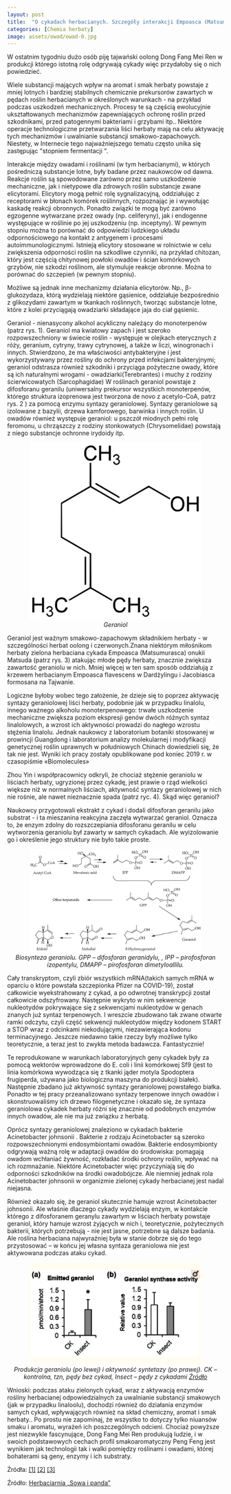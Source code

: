 ```yaml
---
layout: post
title:  "O cykadach herbacianych. Szczegóły interakcji Empoasca (Matsumurasca) onukii Matsuda i innych z liśćmi herbaty"
categories: [Chemia herbaty]
image: assets/owad/owad-0.jpg
---
```


W ostatnim tygodniu dużo osób piję tajwański oolong Dong Fang Mei Ren w produkcji którego istotną rolę odgrywają cykady więc przydałoby się o nich powiedzieć. 

Wiele substancji mających wpływ na aromat i smak herbaty powstaje z mniej lotnych i bardziej stabilnych chemicznie prekursorów zawartych w pędach roślin herbacianych w określonych warunkach - na przykład podczas uszkodzeń mechanicznych. Procesy te są częścią ewolucyjnie ukształtowanych mechanizmów zapewniających ochronę roślin przed szkodnikami, przed patogennymi bakteriami i grzybami itp.. Niektóre operacje technologiczne przetwarzania liści herbaty mają na celu aktywację tych mechanizmów i uwalnianie substancji smakowo-zapachowych. Niestety, w Internecie tego najważniejszego tematu często unika się zastępując "stopniem fermentacji ".

Interakcje między owadami i roślinami (w tym herbacianymi), w których pośredniczą substancje lotne, były badane przez naukowców od dawna. Reakcje roślin są spowodowane zarówno przez samo uszkodzenie mechaniczne, jak i nietypowe dla zdrowych roślin substancje zwane elicytorami. Elicytory mogą pełnić rolę sygnalizacyjną, oddziałując z receptorami w błonach komórek roślinnych, rozpoznając je i wywołując kaskadę reakcji obronnych. Ponadto związki te mogą być zarówno egzogenne wytwarzane przez owady (np. celiferyny), jak i endogenne występujące w roślinie po jej uszkodzeniu (np. inceptyny). W pewnym stopniu można to porównać do odpowiedzi ludzkiego układu odpornościowego na kontakt z antygenem i procesami autoimmunologicznymi. Istnieją elicytory stosowane w rolnictwie w celu zwiększenia odporności roślin na szkodliwe czynniki, na przykład chitozan, który jest częścią chitynowej powłoki owadów i ścian komórkowych grzybów, nie szkodzi roślinom, ale stymuluje reakcje obronne. Można to porównać do szczepień (w pewnym stopniu).

Możliwe są jednak inne mechanizmy działania elicytorów. Np., β-glukozydaza, którą wydzielają niektóre gąsienice, oddziałuje bezpośrednio z glikozydami zawartym w tkankach roślinnych, tworząc substancje lotne, które z kolei przyciągają owadziarki składające jaja do ciał gąsienic.

Geraniol - nienasycony alkohol acykliczny należący do monoterpenów (patrz rys. 1). Geraniol ma kwiatowy zapach i jest szeroko rozpowszechniony w świecie roślin  - występuje w olejkach eterycznych z róży, geranium, cytryny, trawy cytrynowej, a także w liczi, winogronach i innych. Stwierdzono, że ma właściwości antybakteryjne i jest wykorzystywany przez rośliny do ochrony przed infekcjami bakteryjnymi; geraniol odstrasza również szkodniki i przyciąga pożyteczne owady, które są ich naturalnymi wrogami -  owadziarki(Terebrantes) i muchy z rodziny ścierwicowatych (Sarcophagidae) W roślinach geraniol powstaje z difosforanu geranilu (uniwersalny prekursor wszystkich monoterpenów, którego struktura izoprenowa jest tworzona de novo z acetylo-CoA, patrz rys. 2 ) za pomocą enzymu syntazy geraniolowej. Syntazy geraniolowe są izolowane z bazylii, drzewa kamforowego, barwinka i innych roślin. U owadów również występuje geraniol: u pszczół miodnych pełni rolę feromonu, u chrząszczy z rodziny stonkowatych (Chrysomelidae) powstają z niego substancje ochronne irydoidy itp.
<p align="center">
  <img alt="geraniol" src="/assets/owad/owad-1.jpg" width="400">
  <br>
    <em><i>Geraniol </i></em>
</p>
Geraniol jest ważnym smakowo-zapachowym składnikiem herbaty - w szczególności herbat oolong i czerwonych.Znana niektórym miłośnikom herbaty zielona herbaciana cykada Empoasca (Matsumurasca) onukii Matsuda (patrz rys. 3) atakując młode pędy herbaty, znacznie zwiększa zawartość geraniolu w nich. Mniej więcej w ten sam sposób oddziałują z krzewem herbacianym Empoasca flavescens  w Dardżylingu i Jacobiasca formosana na Tajwanie.

Logiczne byłoby wobec tego założenie, że dzieje się to poprzez aktywację syntazy geraniolowej liści herbaty, podobnie jak w przypadku linalolu, innego ważnego alkoholu monoterpenowego: trwałe uszkodzenie mechaniczne zwiększa poziom ekspresji genów dwóch różnych syntaz linalolowych, a wzrost ich aktywności prowadzi do nagłego wzrostu stężenia linalolu. Jednak naukowcy z laboratorium botaniki stosowanej w prowincji Guangdong i laboratorium analizy molekularnej i modyfikacji genetycznej roślin uprawnych w południowych Chinach dowiedzieli się, że tak nie jest. Wyniki ich pracy zostały opublikowane pod koniec 2019 r. w czasopiśmie «Biomolecules»

Zhou Yin i współpracownicy odkryli, że chociaż stężenie geraniolu w liściach herbaty, ugryzionej przez cykadę, jest prawie o rząd wielkości większe niż w normalnych liściach, aktywność syntazy geraniolowej w nich nie rośnie, ale nawet nieznacznie spada (patrz ryc. 4). Skąd więc geraniol?

Naukowcy przygotowali ekstrakt z cykad i dodali difosforan geranilu jako substrat - i ta mieszanina reakcyjna zaczęła wytwarzać geraniol. Oznacza to, że enzym zdolny do rozszczepiania difosforanu geranilu w celu wytworzenia geraniolu był zawarty w samych cykadach. Ale wyizolowanie go i określenie jego struktury nie było takie proste.
<p align="center">
  <img alt="gaba-1" src="/assets/owad/owad-2.jpg" width="400">
  <br>
    <em><i>Biosynteza geraniolu. GPP – difosforan geranidylu, , IPP – pirofosforan izopentylu, DMAPP – pirofosforan dimetyloallilu.</i></em>
</p>
Cały transkryptom, czyli zbiór wszystkich mRNA(takich samych mRNA w oparciu o które powstała szczepionka Pfizer na COVID-19), został całkowicie wyekstrahowany z cykad, a po odwrotnej transkrypcji został całkowicie odszyfrowany. Następnie wykryto w nim sekwencje nukleotydów pokrywające się z sekwencjami nukleotydów w genach znanych już syntaz terpenowych. I wreszcie zbudowano tak zwane otwarte ramki odczytu, czyli część sekwencji nukleotydów między kodonem START a STOP wraz z odcinkami niekodującymi, niezawierająca kodonu terminacyjnego. Jeszcze niedawno takie rzeczy były możliwe tylko teoretycznie, a teraz jest to zwykła metoda badawcza. Fantastycznie!

Te reprodukowane w warunkach laboratoryjnych geny cykadek były za pomocą wektorów wprowadzone do E. coli i linii komórkowej Sf9 (jest to linia komórkowa wywodząca się z tkanki jąder motyla Spodoptera frugiperda, używana jako biologiczna maszyna do produkcji białek). Następnie zbadano już aktywność syntazy geraniolowej powstałego białka. Ponadto w tej pracy przeanalizowano syntazy terpenowe innych owadów i skonstruowaliśmy ich drzewo filogenetyczne i okazało się, że syntaza geraniolowa cykadek herbaty różni się znacznie od podobnych enzymów innych owadów, ale nie ma już związku z herbatą.

Oprócz syntazy geraniolowej znaleziono w cykadach bakterie Acinetobacter johnsonii . Bakterie z rodzaju Acinetobacter są szeroko rozpowszechnionymi endosymbiontami owadów. Bakterie endosymbionty odgrywają ważną rolę w adaptacji owadów do środowiska: pomagają owadom wchłaniać żywność, rozkładać środki ochrony roślin, wpływać na ich rozmnażanie. Niektóre Acinetobacter więc przyczyniają się do odporności szkodników na środki owadobójcze. Ale niemniej jednak rola Acinetobacter johnsonii w organizmie zielonej cykady herbacianej jest nadal niejasna.

Również okazało się, że geraniol skutecznie hamuje wzrost Acinetobacter johnsonii. Ale właśnie dlaczego cykady wydzielają enzym, w kontakcie którego z difosforanem geranylu zawartym w liściach herbaty powstaje geraniol, który hamuje wzrost żyjących w nich i, teoretycznie, pożytecznych bakterii, których potrzebują - nie jest jasne, potrzebne są dalsze badania. Ale roślina herbaciana najwyraźniej była w stanie dobrze się do tego przystosować – w końcu jej własna syntaza geraniolowa nie jest aktywowana podczas ataku cykad.
<p align="center">
  <img alt="owad-3" src="/assets/owad/owad-3.jpg" width="400">
  <br>
    <em><i>Produkcja geraniolu (po lewej) i aktywność syntetazy (po prawej). CK – kontrolna, tzn, pędy bez cykad, Insect – pędy z cykadami <a href='https://www.ncbi.nlm.nih.gov/pmc/articles/PMC6995508/'>Źródło</a></i></em>
</p>
Wnioski: podczas ataku zielonych cykad, wraz z aktywacją enzymów rośliny herbacianej odpowiedzialnych za uwalnianie substancji smakowych (jak w przypadku linaloolu), dochodzi również do działania enzymów samych cykad, wpływających również na skład chemiczny, aromat i smak herbaty.. Po prostu nie zapominaj, że wszystko to dotyczy tylko niuansów smaku i aromatu, wyrażeń ich poszczególnych odcieni. Chociaż powyższe jest niezwykle fascynujące, Dong Fang Mei Ren  produkują ludzie, i w swoich podstawowych cechach profil smakoaromatyczny Peng Feng jest wynikiem jak technologii tak i walki pomiędzy roślinami i owadami, której bohaterami są geny, enzymy i ich substraty.

Źródła:
[[1]](https://www.ncbi.nlm.nih.gov/pmc/articles/PMC42418/)
[[2]](https://www.ncbi.nlm.nih.gov/pmc/articles/PMC6995508/)
[[3]](https://pubmed.ncbi.nlm.nih.gov/28764007/)


Źródło: [Herbaciarnia „Sowa i panda”](https://vk.com/club47905050)
